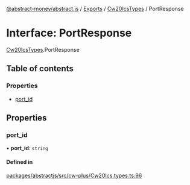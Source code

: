 [@abstract-money/abstract.js](../README.md) / [Exports](../modules.md) / [Cw20IcsTypes](../modules/Cw20IcsTypes.md) / PortResponse

# Interface: PortResponse

[Cw20IcsTypes](../modules/Cw20IcsTypes.md).PortResponse

## Table of contents

### Properties

- [port\_id](Cw20IcsTypes.PortResponse.md#port_id)

## Properties

### port\_id

• **port\_id**: `string`

#### Defined in

[packages/abstractjs/src/cw-plus/Cw20Ics.types.ts:96](https://github.com/AbstractSDK/frontend/blob/07410073/packages/abstractjs/src/cw-plus/Cw20Ics.types.ts#L96)
